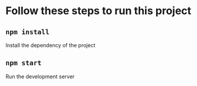 # Follow these steps to run this project

## `npm install`
Install the dependency of the project 
## `npm start`
Run the development server  




